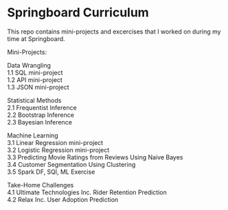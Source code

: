 # Springboard Curriculum

This repo contains mini-projects and excercises that I worked on during my time at Springboard.

Mini-Projects:

Data Wrangling  
1.1 SQL mini-project  
1.2 API mini-project  
1.3 JSON mini-project  
  
Statistical Methods  
2.1 Frequentist Inference  
2.2 Bootstrap Inference  
2.3 Bayesian Inference  
  
Machine Learning  
3.1 Linear Regression mini-project  
3.2 Logistic Regression mini-project  
3.3 Predicting Movie Ratings from Reviews Using Naive Bayes  
3.4 Customer Segmentation Using Clustering  
3.5 Spark DF, SQl, ML Exercise

Take-Home Challenges  
4.1 Ultimate Technologies Inc. Rider Retention Prediction  
4.2 Relax Inc. User Adoption Prediction  
